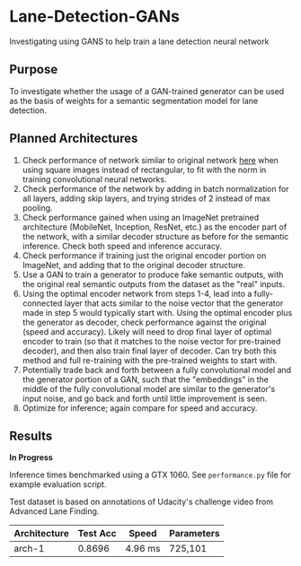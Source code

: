 # Lane-Detection-GANs
Investigating using GANS to help train a lane detection neural network

## Purpose
To investigate whether the usage of a GAN-trained generator can be used as the basis of weights for a semantic segmentation model for lane detection.

## Planned Architectures
1. Check performance of network similar to original network [here](https://github.com/mvirgo/MLND-Capstone) when using square images instead of rectangular, to fit with the norm in training convolutional neural networks.
2. Check performance of the network by adding in batch normalization for all layers, adding skip layers, and trying strides of 2 instead of max pooling.
3. Check performance gained when using an ImageNet pretrained architecture (MobileNet, Inception, ResNet, etc.) as the encoder part of the network, with a similar decoder structure as before for the semantic inference. Check both speed and inference accuracy.
4. Check performance if training just the original encoder portion on ImageNet, and adding that to the original decoder structure.
5. Use a GAN to train a generator to produce fake semantic outputs, with the original real semantic outputs from the dataset as the "real" inputs. 
6. Using the optimal encoder network from steps 1-4, lead into a fully-connected layer that acts similar to the noise vector that the generator made in step 5 would typically start with. Using the optimal encoder plus the generator as decoder, check performance against the original (speed and accuracy). Likely will need to drop final layer of optimal encoder to train (so that it matches to the noise vector for pre-trained decoder), and then also train final layer of decoder. Can try both this method and full re-training with the pre-trained weights to start with.
7. Potentially trade back and forth between a fully convolutional model and the generator portion of a GAN, such that the "embeddings" in the middle of the fully convolutional model are similar to the generator's input noise, and go back and forth until little improvement is seen. 
8. Optimize for inference; again compare for speed and accuracy.

## Results
**In Progress**

Inference times benchmarked using a GTX 1060.
See `performance.py` file for example evaluation script.

Test dataset is based on annotations of Udacity's challenge video from Advanced Lane Finding.

Architecture | Test Acc | Speed | Parameters
--- | --- | --- | ---
arch-1 | 0.8696 | 4.96 ms | 725,101
